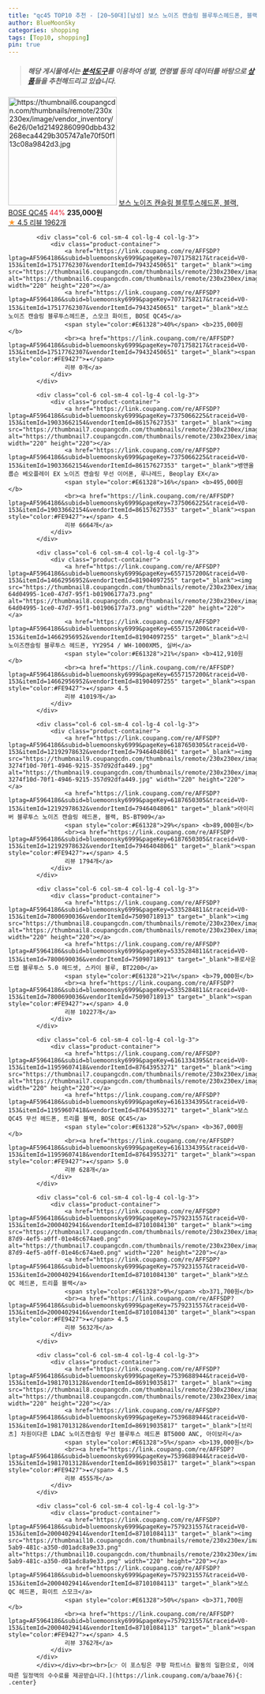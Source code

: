 ```yaml
---
title: "qc45 TOP10 추천 - [20~50대][남성] 보스 노이즈 캔슬링 블루투스헤드폰, 블랙, BOSE QC45"
author: BlueMoonSky
categories: shopping
tags: [Top10, shopping]
pin: true
---
```


> ##### 해당 게시물에서는 [**분석도구**](https://itemscout.io/)를 이용하여 **성별**, **연령별** 등의 데이터를 바탕으로 [**상품**](https://link.coupang.com/a/baae76)들을 추천해드리고 있습니다.
<div class="container"><div class="row">
            <div class="col-6 col-sm-4 col-lg-4 col-lg-3">
                <div class="product-container">
                    <a href="https://link.coupang.com/re/AFFSDP?lptag=AF5964186&subid=bluemoonsky6999&pageKey=7071758217&traceid=V0-153&itemId=20051758162&vendorItemId=79432450634" target="_blank"><img src="https://thumbnail6.coupangcdn.com/thumbnails/remote/230x230ex/image/vendor_inventory/6e26/0e1d21492860990dbb432268eca4429b305747a1e70f50f113c08a9842d3.jpg" alt="https://thumbnail6.coupangcdn.com/thumbnails/remote/230x230ex/image/vendor_inventory/6e26/0e1d21492860990dbb432268eca4429b305747a1e70f50f113c08a9842d3.jpg" width="220" height="220"></a>
                    <a href="https://link.coupang.com/re/AFFSDP?lptag=AF5964186&subid=bluemoonsky6999&pageKey=7071758217&traceid=V0-153&itemId=20051758162&vendorItemId=79432450634" target="_blank">보스 노이즈 캔슬링 블루투스헤드폰, 블랙, BOSE QC45</a>
                    <span style="color:#E61328">44%</span> <b>235,000원</b>
                    <br><a href="https://link.coupang.com/re/AFFSDP?lptag=AF5964186&subid=bluemoonsky6999&pageKey=7071758217&traceid=V0-153&itemId=20051758162&vendorItemId=79432450634" target="_blank"><span style="color:#FE9427">★</span> 4.5
                    리뷰 1962개</a>
                </div>
            </div>
            
            <div class="col-6 col-sm-4 col-lg-4 col-lg-3">
                <div class="product-container">
                    <a href="https://link.coupang.com/re/AFFSDP?lptag=AF5964186&subid=bluemoonsky6999&pageKey=7071758217&traceid=V0-153&itemId=17517762307&vendorItemId=79432450651" target="_blank"><img src="https://thumbnail6.coupangcdn.com/thumbnails/remote/230x230ex/image/vendor_inventory/24fe/b9500e42a9a4bfea40656947a1f0fb982bba270f75cee4379d9355d336d9.jpg" alt="https://thumbnail6.coupangcdn.com/thumbnails/remote/230x230ex/image/vendor_inventory/24fe/b9500e42a9a4bfea40656947a1f0fb982bba270f75cee4379d9355d336d9.jpg" width="220" height="220"></a>
                    <a href="https://link.coupang.com/re/AFFSDP?lptag=AF5964186&subid=bluemoonsky6999&pageKey=7071758217&traceid=V0-153&itemId=17517762307&vendorItemId=79432450651" target="_blank">보스 노이즈 캔슬링 블루투스헤드폰, 스모크 화이트, BOSE QC45</a>
                    <span style="color:#E61328">40%</span> <b>235,000원</b>
                    <br><a href="https://link.coupang.com/re/AFFSDP?lptag=AF5964186&subid=bluemoonsky6999&pageKey=7071758217&traceid=V0-153&itemId=17517762307&vendorItemId=79432450651" target="_blank"><span style="color:#FE9427">★</span> 
                    리뷰 0개</a>
                </div>
            </div>
            
            <div class="col-6 col-sm-4 col-lg-4 col-lg-3">
                <div class="product-container">
                    <a href="https://link.coupang.com/re/AFFSDP?lptag=AF5964186&subid=bluemoonsky6999&pageKey=7375066225&traceid=V0-153&itemId=19033662154&vendorItemId=86157627353" target="_blank"><img src="https://thumbnail7.coupangcdn.com/thumbnails/remote/230x230ex/image/vendor_inventory/76bb/c7c6497850593280f813bb1f9fec538cc4f20d9eec4f9d83eb0fc6fa3a07.JPG" alt="https://thumbnail7.coupangcdn.com/thumbnails/remote/230x230ex/image/vendor_inventory/76bb/c7c6497850593280f813bb1f9fec538cc4f20d9eec4f9d83eb0fc6fa3a07.JPG" width="220" height="220"></a>
                    <a href="https://link.coupang.com/re/AFFSDP?lptag=AF5964186&subid=bluemoonsky6999&pageKey=7375066225&traceid=V0-153&itemId=19033662154&vendorItemId=86157627353" target="_blank">뱅앤올룹슨 베오플레이 EX 노이즈 캔슬링 무선 이어폰, 루나레드, Beoplay EX</a>
                    <span style="color:#E61328">16%</span> <b>495,000원</b>
                    <br><a href="https://link.coupang.com/re/AFFSDP?lptag=AF5964186&subid=bluemoonsky6999&pageKey=7375066225&traceid=V0-153&itemId=19033662154&vendorItemId=86157627353" target="_blank"><span style="color:#FE9427">★</span> 4.5
                    리뷰 6664개</a>
                </div>
            </div>
            
            <div class="col-6 col-sm-4 col-lg-4 col-lg-3">
                <div class="product-container">
                    <a href="https://link.coupang.com/re/AFFSDP?lptag=AF5964186&subid=bluemoonsky6999&pageKey=6557157200&traceid=V0-153&itemId=14662956952&vendorItemId=81904097255" target="_blank"><img src="https://thumbnail8.coupangcdn.com/thumbnails/remote/230x230ex/image/retail/images/8398447375933062-64d04995-1ce0-47d7-95f1-b01906177a73.png" alt="https://thumbnail8.coupangcdn.com/thumbnails/remote/230x230ex/image/retail/images/8398447375933062-64d04995-1ce0-47d7-95f1-b01906177a73.png" width="220" height="220"></a>
                    <a href="https://link.coupang.com/re/AFFSDP?lptag=AF5964186&subid=bluemoonsky6999&pageKey=6557157200&traceid=V0-153&itemId=14662956952&vendorItemId=81904097255" target="_blank">소니 노이즈캔슬링 블루투스 헤드폰, YY2954 / WH-1000XM5, 실버</a>
                    <span style="color:#E61328">21%</span> <b>412,910원</b>
                    <br><a href="https://link.coupang.com/re/AFFSDP?lptag=AF5964186&subid=bluemoonsky6999&pageKey=6557157200&traceid=V0-153&itemId=14662956952&vendorItemId=81904097255" target="_blank"><span style="color:#FE9427">★</span> 4.5
                    리뷰 41019개</a>
                </div>
            </div>
            
            <div class="col-6 col-sm-4 col-lg-4 col-lg-3">
                <div class="product-container">
                    <a href="https://link.coupang.com/re/AFFSDP?lptag=AF5964186&subid=bluemoonsky6999&pageKey=6187650305&traceid=V0-153&itemId=12192978632&vendorItemId=79464048061" target="_blank"><img src="https://thumbnail9.coupangcdn.com/thumbnails/remote/230x230ex/image/retail/images/1138465353424596-3274f10d-70f1-4946-9215-357d92dfa449.jpg" alt="https://thumbnail9.coupangcdn.com/thumbnails/remote/230x230ex/image/retail/images/1138465353424596-3274f10d-70f1-4946-9215-357d92dfa449.jpg" width="220" height="220"></a>
                    <a href="https://link.coupang.com/re/AFFSDP?lptag=AF5964186&subid=bluemoonsky6999&pageKey=6187650305&traceid=V0-153&itemId=12192978632&vendorItemId=79464048061" target="_blank">아이리버 블루투스 노이즈 캔슬링 헤드폰, 블랙, BS-BT909</a>
                    <span style="color:#E61328">29%</span> <b>89,000원</b>
                    <br><a href="https://link.coupang.com/re/AFFSDP?lptag=AF5964186&subid=bluemoonsky6999&pageKey=6187650305&traceid=V0-153&itemId=12192978632&vendorItemId=79464048061" target="_blank"><span style="color:#FE9427">★</span> 4.5
                    리뷰 1794개</a>
                </div>
            </div>
            
            <div class="col-6 col-sm-4 col-lg-4 col-lg-3">
                <div class="product-container">
                    <a href="https://link.coupang.com/re/AFFSDP?lptag=AF5964186&subid=bluemoonsky6999&pageKey=5335284811&traceid=V0-153&itemId=7800690036&vendorItemId=75090718913" target="_blank"><img src="https://thumbnail8.coupangcdn.com/thumbnails/remote/230x230ex/image/rs_quotation_api/6ughchct/5443be12fc9b4d5bb17d1538ae854b0b.jpg" alt="https://thumbnail8.coupangcdn.com/thumbnails/remote/230x230ex/image/rs_quotation_api/6ughchct/5443be12fc9b4d5bb17d1538ae854b0b.jpg" width="220" height="220"></a>
                    <a href="https://link.coupang.com/re/AFFSDP?lptag=AF5964186&subid=bluemoonsky6999&pageKey=5335284811&traceid=V0-153&itemId=7800690036&vendorItemId=75090718913" target="_blank">퓨로사운드랩 블루투스 5.0 헤드셋, 스카이 블루, BT2200</a>
                    <span style="color:#E61328">21%</span> <b>79,000원</b>
                    <br><a href="https://link.coupang.com/re/AFFSDP?lptag=AF5964186&subid=bluemoonsky6999&pageKey=5335284811&traceid=V0-153&itemId=7800690036&vendorItemId=75090718913" target="_blank"><span style="color:#FE9427">★</span> 4.0
                    리뷰 10227개</a>
                </div>
            </div>
            
            <div class="col-6 col-sm-4 col-lg-4 col-lg-3">
                <div class="product-container">
                    <a href="https://link.coupang.com/re/AFFSDP?lptag=AF5964186&subid=bluemoonsky6999&pageKey=6161334395&traceid=V0-153&itemId=11959607418&vendorItemId=87643953271" target="_blank"><img src="https://thumbnail7.coupangcdn.com/thumbnails/remote/230x230ex/image/vendor_inventory/0846/688b281e4f2c73d5aca97540c5494fde2bce9fbab0a863413fde8a7ea855.jpg" alt="https://thumbnail7.coupangcdn.com/thumbnails/remote/230x230ex/image/vendor_inventory/0846/688b281e4f2c73d5aca97540c5494fde2bce9fbab0a863413fde8a7ea855.jpg" width="220" height="220"></a>
                    <a href="https://link.coupang.com/re/AFFSDP?lptag=AF5964186&subid=bluemoonsky6999&pageKey=6161334395&traceid=V0-153&itemId=11959607418&vendorItemId=87643953271" target="_blank">보스 QC45 무선 헤드폰, 트리플 블랙, BOSE QC45</a>
                    <span style="color:#E61328">52%</span> <b>367,000원</b>
                    <br><a href="https://link.coupang.com/re/AFFSDP?lptag=AF5964186&subid=bluemoonsky6999&pageKey=6161334395&traceid=V0-153&itemId=11959607418&vendorItemId=87643953271" target="_blank"><span style="color:#FE9427">★</span> 5.0
                    리뷰 628개</a>
                </div>
            </div>
            
            <div class="col-6 col-sm-4 col-lg-4 col-lg-3">
                <div class="product-container">
                    <a href="https://link.coupang.com/re/AFFSDP?lptag=AF5964186&subid=bluemoonsky6999&pageKey=7579231557&traceid=V0-153&itemId=20004029416&vendorItemId=87101084130" target="_blank"><img src="https://thumbnail7.coupangcdn.com/thumbnails/remote/230x230ex/image/retail/images/2023/09/06/16/4/8e4c7a04-87d9-4ef5-a0ff-01e46c674ae0.png" alt="https://thumbnail7.coupangcdn.com/thumbnails/remote/230x230ex/image/retail/images/2023/09/06/16/4/8e4c7a04-87d9-4ef5-a0ff-01e46c674ae0.png" width="220" height="220"></a>
                    <a href="https://link.coupang.com/re/AFFSDP?lptag=AF5964186&subid=bluemoonsky6999&pageKey=7579231557&traceid=V0-153&itemId=20004029416&vendorItemId=87101084130" target="_blank">보스 QC 헤드폰, 트리플 블랙</a>
                    <span style="color:#E61328">9%</span> <b>371,700원</b>
                    <br><a href="https://link.coupang.com/re/AFFSDP?lptag=AF5964186&subid=bluemoonsky6999&pageKey=7579231557&traceid=V0-153&itemId=20004029416&vendorItemId=87101084130" target="_blank"><span style="color:#FE9427">★</span> 4.5
                    리뷰 5632개</a>
                </div>
            </div>
            
            <div class="col-6 col-sm-4 col-lg-4 col-lg-3">
                <div class="product-container">
                    <a href="https://link.coupang.com/re/AFFSDP?lptag=AF5964186&subid=bluemoonsky6999&pageKey=7539688944&traceid=V0-153&itemId=19817013128&vendorItemId=86919035817" target="_blank"><img src="https://thumbnail8.coupangcdn.com/thumbnails/remote/230x230ex/image/vendor_inventory/065e/ba656a00faba4d72aa7cffe92196085872e3a1c6c1895c191d544d980646.jpg" alt="https://thumbnail8.coupangcdn.com/thumbnails/remote/230x230ex/image/vendor_inventory/065e/ba656a00faba4d72aa7cffe92196085872e3a1c6c1895c191d544d980646.jpg" width="220" height="220"></a>
                    <a href="https://link.coupang.com/re/AFFSDP?lptag=AF5964186&subid=bluemoonsky6999&pageKey=7539688944&traceid=V0-153&itemId=19817013128&vendorItemId=86919035817" target="_blank">[브리츠] 차원이다른 LDAC 노이즈캔슬링 무선 블루투스 헤드폰 BT5000 ANC, 아이보리</a>
                    <span style="color:#E61328">5%</span> <b>139,000원</b>
                    <br><a href="https://link.coupang.com/re/AFFSDP?lptag=AF5964186&subid=bluemoonsky6999&pageKey=7539688944&traceid=V0-153&itemId=19817013128&vendorItemId=86919035817" target="_blank"><span style="color:#FE9427">★</span> 4.5
                    리뷰 4555개</a>
                </div>
            </div>
            
            <div class="col-6 col-sm-4 col-lg-4 col-lg-3">
                <div class="product-container">
                    <a href="https://link.coupang.com/re/AFFSDP?lptag=AF5964186&subid=bluemoonsky6999&pageKey=7579231557&traceid=V0-153&itemId=20004029414&vendorItemId=87101084113" target="_blank"><img src="https://thumbnail10.coupangcdn.com/thumbnails/remote/230x230ex/image/retail/images/2023/09/06/16/4/2a140ef5-5ab9-481c-a350-d01adc8a9e33.png" alt="https://thumbnail10.coupangcdn.com/thumbnails/remote/230x230ex/image/retail/images/2023/09/06/16/4/2a140ef5-5ab9-481c-a350-d01adc8a9e33.png" width="220" height="220"></a>
                    <a href="https://link.coupang.com/re/AFFSDP?lptag=AF5964186&subid=bluemoonsky6999&pageKey=7579231557&traceid=V0-153&itemId=20004029414&vendorItemId=87101084113" target="_blank">보스 QC 헤드폰, 화이트 스모크</a>
                    <span style="color:#E61328">50%</span> <b>371,700원</b>
                    <br><a href="https://link.coupang.com/re/AFFSDP?lptag=AF5964186&subid=bluemoonsky6999&pageKey=7579231557&traceid=V0-153&itemId=20004029414&vendorItemId=87101084113" target="_blank"><span style="color:#FE9427">★</span> 4.5
                    리뷰 3762개</a>
                </div>
            </div>
            </div></div><br><br>[👉 이 포스팅은 쿠팡 파트너스 활동의 일환으로, 이에 따른 일정액의 수수료를 제공받습니다.](https://link.coupang.com/a/baae76){: .center}